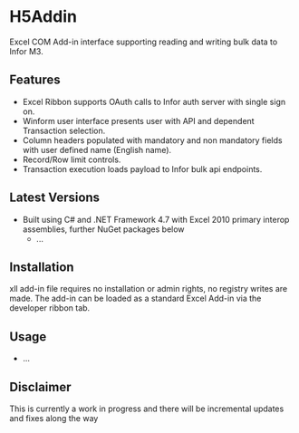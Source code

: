 # H5Addin

Excel COM Add-in interface supporting reading and writing bulk data to Infor M3.


## Features
* Excel Ribbon supports OAuth calls to Infor auth server with single sign on.
* Winform user interface presents user with API and dependent Transaction selection.
* Column headers populated with mandatory and non mandatory fields with user defined name (English name).
* Record/Row limit controls.
* Transaction execution loads payload to Infor bulk api endpoints.


## Latest Versions
* Built using C# and .NET Framework 4.7 with Excel 2010 primary interop assemblies, further NuGet packages below
  * ...


## Installation
 xll add-in file requires no installation or admin rights, no registry writes are made. The add-in can be loaded as a standard Excel Add-in via the developer ribbon tab.

## Usage 
* ...



## Disclaimer
This is currently a work in progress and there will be incremental updates and fixes along the way
